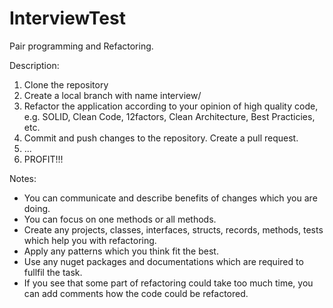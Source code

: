 # InterviewTest

Pair programming and Refactoring. 

Description:
  1. Clone the repository
  2. Create a local branch with name interview/<interviewee last name>
  3. Refactor the application according to your opinion of high quality code, 
      e.g. SOLID, Clean Code, 12factors, Clean Architecture, Best Practicies, etc.
  4. Commit and push changes to the repository. Create a pull request. 
  5. ...
  6. PROFIT!!!
  
Notes:
  - You can communicate and describe benefits of changes which you are doing. 
  - You can focus on one methods or all methods. 
  - Create any projects, classes, interfaces, structs, records, methods, tests which help you with refactoring.
  - Apply any patterns which you think fit the best. 
  - Use any nuget packages and documentations which are required to fullfil the task. 
  - If you see that some part of refactoring could take too much time, you can add comments how the code could be refactored. 
